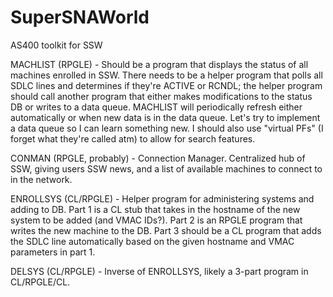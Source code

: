 # SuperSNAWorld
 AS400 toolkit for SSW

MACHLIST (RPGLE) - Should be a program that displays the status of all machines enrolled in SSW. There needs to be a helper program that polls all SDLC lines and determines if they're ACTIVE or RCNDL; the helper program should call another program that either makes modifications to the status DB or writes to a data queue. MACHLIST will periodically refresh either automatically or when new data is in the data queue. Let's try to implement a data queue so I can learn something new. I should also use "virtual PFs" (I forget what they're called atm) to allow for search features.

CONMAN (RPGLE, probably) - Connection Manager. Centralized hub of SSW, giving users SSW news, and a list of available machines to connect to in the network.

ENROLLSYS (CL/RPGLE) - Helper program for administering systems and adding to DB. Part 1 is a CL stub that takes in the hostname of the new system to be added (and VMAC IDs?). Part 2 is an RPGLE program that writes the new machine to the DB. Part 3 should be a CL program that adds the SDLC line automatically based on the given hostname and VMAC parameters in part 1.

DELSYS (CL/RPGLE) - Inverse of ENROLLSYS, likely a 3-part program in CL/RPGLE/CL.